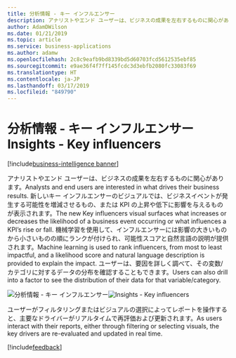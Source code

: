 ```yaml
---
title: 分析情報 - キー インフルエンサー
description: アナリストやエンド ユーザーは、ビジネスの成果を左右するものに関心があります。
author: AdamDWilson
ms.date: 01/21/2019
ms.topic: article
ms.service: business-applications
ms.author: adamw
ms.openlocfilehash: 2c8c9eafb9bd8339bd5d60703fcd5612535ebf85
ms.sourcegitcommit: e9ae36f4f7ff145fcdc3d3ebfb2080fc33083f69
ms.translationtype: HT
ms.contentlocale: ja-JP
ms.lasthandoff: 03/17/2019
ms.locfileid: "849790"
---
```

# <a name="insights---key-influencers"></a><span data-ttu-id="98114-103">分析情報 - キー インフルエンサー</span><span class="sxs-lookup"><span data-stu-id="98114-103">Insights - Key influencers</span></span>
[!include[business-intelligence banner](../../../includes/business-intelligence.md)]


<span data-ttu-id="98114-104">アナリストやエンド ユーザーは、ビジネスの成果を左右するものに関心があります。</span><span class="sxs-lookup"><span data-stu-id="98114-104">Analysts and end users are interested in what drives their business results.</span></span> <span data-ttu-id="98114-105">新しいキー インフルエンサーのビジュアルでは、ビジネスイベントが発生する可能性を増減させるもの、または KPI の上昇や低下に影響を与えるものが表示されます。</span><span class="sxs-lookup"><span data-stu-id="98114-105">The new Key influencers visual surfaces what increases or decreases the likelihood of a business event occurring or what influences a KPI’s rise or fall.</span></span> <span data-ttu-id="98114-106">機械学習を使用して、インフルエンサーには影響の大きいものから小さいものの順にランクが付けられ、可能性スコアと自然言語の説明が提供されます。</span><span class="sxs-lookup"><span data-stu-id="98114-106">Machine learning is used to rank influencers, from most to least impactful, and a likelihood score and natural language description is provided to explain the impact.</span></span> <span data-ttu-id="98114-107">ユーザーは、要因を詳しく調べて、その変数/カテゴリに対するデータの分布を確認することもできます。</span><span class="sxs-lookup"><span data-stu-id="98114-107">Users can also drill into a factor to see the distribution of their data for that variable/category.</span></span>

<span data-ttu-id="98114-108">![分析情報 - キー インフルエンサー](media/insights-key-drivers-analysis-1.png "分析情報 - キー インフルエンサー")</span><span class="sxs-lookup"><span data-stu-id="98114-108">![Insights - Key influencers](media/insights-key-drivers-analysis-1.png "Insights - Key influencers")</span></span>

<span data-ttu-id="98114-109">ユーザーがフィルタリングまたはビジュアルの選択によってレポートを操作すると、主要なドライバーがリアルタイムで再評価および更新されます。</span><span class="sxs-lookup"><span data-stu-id="98114-109">As users interact with their reports, either through filtering or selecting visuals, the key drivers are re-evaluated and updated in real time.</span></span>

[!include[feedback](../../includes/service-feedback.md)]